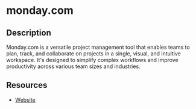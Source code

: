 # monday.com
## Description
Monday.com is a versatile project management tool that enables teams to plan, track, and collaborate on projects in a single, visual, and intuitive workspace. It's designed to simplify complex workflows and improve productivity across various team sizes and industries.

## Resources
* [Website](monday.com)